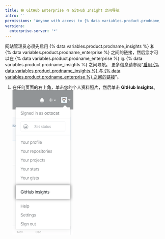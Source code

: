 ```yaml
---
title: 在 GitHub Enterprise 与 GitHub Insight 之间导航
intro: ''
permissions: 'Anyone with access to {% data variables.product.prodname_insights %} can navigate between {% data variables.product.prodname_enterprise %} and {% data variables.product.prodname_insights %}.'
versions:
  enterprise-server: '*'
---
```


网站管理员必须先启用 {% data variables.product.prodname_insights %} 和 {% data variables.product.prodname_enterprise %} 之间的链接，然后您才可以在 {% data variables.product.prodname_enterprise %} 与 {% data variables.product.prodname_insights %} 之间导航。 更多信息请参阅“[启用 {% data variables.product.prodname_insights %} 与 {% data variables.product.prodname_enterprise %} 之间的链接](/insights/installing-and-configuring-github-insights/enabling-a-link-between-github-insights-and-github-enterprise)”。

1. 在任何页面的右上角，单击您的个人资料照片，然后单击 **GitHub Insights**。 ![链接到 GitHub Insights](/assets/images/help/insights/github-insights-link.png)
